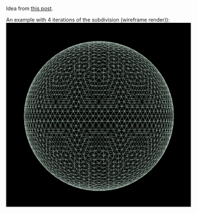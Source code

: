 
Idea from [this post](https://www.songho.ca/opengl/gl_sphere.html).

An example with 4 iterations of the subdivision (wireframe render)):
![alt text](https://github.com/jyulin2000/icosahedron-sphere/blob/main/example.png?raw=true)